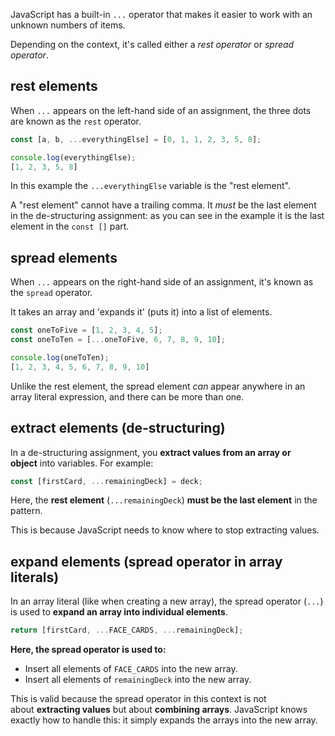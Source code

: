 JavaScript has a built-in `...` operator that makes it easier to work with an unknown numbers of items.

Depending on the context, it's called either a _rest operator_ or _spread operator_.

## rest elements

When `...` appears on the left-hand side of an assignment, the three dots are known as the `rest` operator.

```js
const [a, b, ...everythingElse] = [0, 1, 1, 2, 3, 5, 8];

console.log(everythingElse);
[1, 2, 3, 5, 8]
```

In this example the `...everythingElse` variable is the "rest element".

A "rest element" cannot have a trailing comma. It _must_ be the last element in the de-structuring assignment: as you can see in the example it is the last element in the `const []` part.

## spread elements

When `...` appears on the right-hand side of an assignment, it's known as the `spread` operator. 

It takes an array and 'expands it' (puts it) into a list of elements.

```js
const oneToFive = [1, 2, 3, 4, 5];
const oneToTen = [...oneToFive, 6, 7, 8, 9, 10];

console.log(oneToTen);
[1, 2, 3, 4, 5, 6, 7, 8, 9, 10]
```

Unlike the rest element, the spread element *can* appear anywhere in an array literal expression, and there can be more than one.


## extract elements (de-structuring)

In a de-structuring assignment, you **extract values from an array or object** into variables. For example:

```js
const [firstCard, ...remainingDeck] = deck;
```

Here, the **rest element** (`...remainingDeck`) **must be the last element** in the pattern. 

This is because JavaScript needs to know where to stop extracting values. 

## expand elements (spread operator in array literals)

In an array literal (like when creating a new array), the spread operator (`...`) is used to **expand an array into individual elements**.

```js
return [firstCard, ...FACE_CARDS, ...remainingDeck];
```

**Here, the spread operator is used to:**
- Insert all elements of `FACE_CARDS` into the new array.    
- Insert all elements of `remainingDeck` into the new array.

This is valid because the spread operator in this context is not about **extracting values** but about **combining arrays**. JavaScript knows exactly how to handle this: it simply expands the arrays into the new array.
